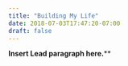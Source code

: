 ```yaml
---
title: "Building My Life"
date: 2018-07-03T17:47:20-07:00
draft: false
---
```


**Insert Lead paragraph here.****
